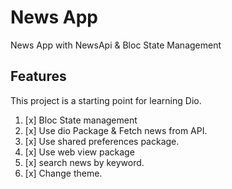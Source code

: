# News App

News App with NewsApi & Bloc State Management

## Features

This project is a starting point for learning Dio.

1. [x] Bloc State management
3. [x] Use dio Package & Fetch news from API.
4. [x] Use shared preferences package.
5. [x] Use web view package 
6. [x] search news by keyword.
7. [x] Change theme.
